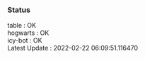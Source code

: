 ### Status


table : OK  
hogwarts : OK  
icy-bot : OK  
Latest Update : 2022-02-22 06:09:51.116470
